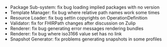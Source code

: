 * Package Sub-system: fix bug loading implied packages with no version
* Template Manager: fix bug where relative path names work some times
* Resource Loader: fix bug settin copyrights on OperationDefinition
* Validator: fix for FHIRPath changes after discussion on Zulip
* Renderer: fix bug generating error messages rendering bundles
* Renderer: fix bug where iso3166 value set has no link
* Snapshot Generator: fix problems generating snapshots in some profiles
